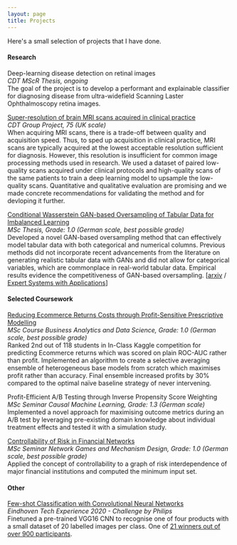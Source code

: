 ```yaml
---
layout: page
title: Projects
---
```



Here's a small selection of projects that I have done. 

#### Research

Deep-learning disease detection on retinal images  
*CDT MScR Thesis, ongoing*  
The goal of the project is to develop a performant and explainable classifier for diagnosing disease from ultra-widefield Scanning Laster Ophthalmoscopy retina images.

[Super-resolution of brain MRI scans acquired in clinical practice](https://github.com/bryanlimy/mri-super-resolution)  
*CDT Group Project, 75 (UK scale)*  
When acquiring MRI scans, there is a trade-off between quality and acquisition speed. 
Thus, to sped up acquisition in clinical practice, MRI scans are typically acquired at the lowest acceptable resolution sufficient for diagnosis. 
However, this resolution is insufficient for common image processing methods used in research.
We used a dataset of paired low-quality scans acquired under clinical protocols and high-quality scans of the same patients to train a deep learning model to upsample the low-quality scans. 
Quantitative and qualitative evaluation are promising and we made concrete recommendations for validating the method and for devloping it further.

[Conditional Wasserstein GAN-based Oversampling of Tabular Data for Imbalanced Learning](https://github.com/justinengelmann/GANbasedOversampling)  
*MSc Thesis, Grade: 1.0 (German scale, best possible grade)*  
Developed a novel GAN-based oversampling method that can effectively model tabular data with both categorical and numerical columns. Previous methods did not incorporate recent advancements from the literature on generating realistic tabular data with GANs and did not allow for categorical variables, which are commonplace in real-world tabular data. Empirical results evidence the competitiveness of GAN-based oversampling.
[[arxiv](https://arxiv.org/abs/2008.09202) / [Expert Systems with Applications](https://doi.org/10.1016/j.eswa.2021.114582)]


#### Selected Coursework
[Reducing Ecommerce Returns Costs through Profit-Sensitive Prescriptive Modelling](https://github.com/justinengelmann/Business-Analytics-and-Data-Science-WS1819)  
*MSc Course Business Analytics and Data Science, Grade: 1.0 (German scale, best possible grade)*  
Ranked 2nd out of 118 students in In-Class Kaggle competition for predicting Ecommerce returns which was scored on plain ROC-AUC rather than profit. Implemented an algorithm to create a selective averaging ensemble of heterogeneous base models from scratch which maximises profit rather than accuracy. Final ensemble increased profits by 30% compared to the optimal naïve baseline strategy of never intervening. 

Profit-Efficient A/B Testing through Inverse Propensity Score Weighting  
*MSc Seminar Causal Machine Learning, Grade: 1.3 (German scale)*  
Implemented a novel approach for maximising outcome metrics during an A/B test by leveraging pre-existing domain knowledge about individual treatment effects and tested it with a simulation study.


[Controllability of Risk in Financial Networks](https://github.com/justinengelmann/Network-Games-and-Mechanism-Design-SS19)  
*MSc Seminar Network Games and Mechanism Design, Grade: 1.0 (German scale, best possible grade)*  
Applied the concept of controllability to a graph of risk interdependence of major financial institutions and computed the minimum input set.


#### Other

[Few-shot Classification with Convolutional Neural Networks](https://github.com/justinengelmann/TX2020-Philips-Challenge-Inference)  
*Eindhoven Tech Experience 2020 - Challenge by Philips*  
Finetuned a pre-trained VGG16 CNN to recognise one of four products with a small dataset of 20 labelled images per class. One of [21 winners out of over 900 participants](https://brainporteindhoven.com/int/brainport-for-you/work/tech-xperience-winners-2020/).
